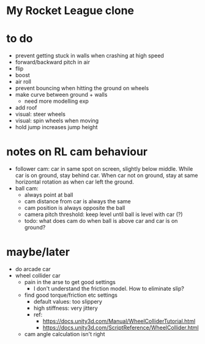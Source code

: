 # My Rocket League clone

# to do
- prevent getting stuck in walls when crashing at high speed
- forward/backward pitch in air
- flip
- boost
- air roll
- prevent bouncing when hitting the ground on wheels
- make curve between ground + walls
  - need more modelling exp
- add roof
- visual: steer wheels
- visual: spin wheels when moving
- hold jump increases jump height

# notes on RL cam behaviour
- follower cam: car in same spot on screen, slightly below middle.
  While car is on ground, stay behind car. When car not on ground, stay
  at same horizontal rotation as when car left the ground.
- ball cam:
  - always point at ball
  - cam distance from car is always the same
  - cam position is always opposite the ball
  - camera pitch threshold: keep level until ball is level with car (?)
  - todo: what does cam do when ball is above car and car is on ground?

# maybe/later
- do arcade car
- wheel collider car
  - pain in the arse to get good settings
    - I don't understand the friction model. How to eliminate slip?
  - find good torque/friction etc settings
    - default values: too slippery
    - high stiffness: very jittery
    - ref:
      - https://docs.unity3d.com/Manual/WheelColliderTutorial.html
      - https://docs.unity3d.com/ScriptReference/WheelCollider.html
  - cam angle calculation isn't right
